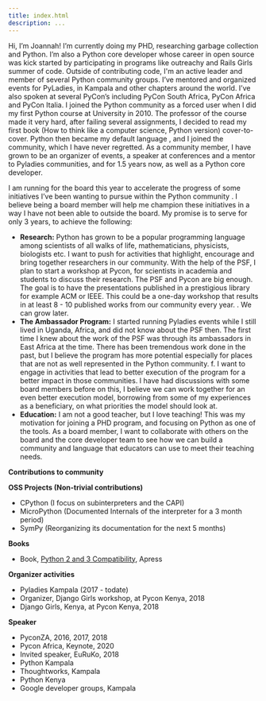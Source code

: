 ```yaml
---
title: index.html
description: ...
---
```


Hi, I’m Joannah! I’m currently doing my PHD, researching garbage collection and Python. I’m also a Python core developer whose career in open source was kick started by participating in programs like outreachy and Rails Girls summer of code. Outside of contributing code, I'm an active leader and member of several Python community groups. I’ve mentored and organized events for PyLadies, in Kampala and other chapters around the world. I’ve also spoken at several PyCon’s including PyCon South Africa, PyCon Africa and PyCon Italia. I joined the Python community as a forced user when I did my first Python course at University in 2010\. The professor of the course made it very hard, after failing several assignments, I decided to read my first book (How to think like a computer science, Python version) cover\-to\-cover. Python then became my default language , and I joined the community, which I have never regretted. As a community member, I have grown to be an organizer of events, a speaker at conferences and a mentor to Pyladies communities, and for 1\.5 years now, as well as a Python core developer.


I am running for the board this year to accelerate the progress of some initiatives I’ve been wanting to pursue within the Python community . I believe being a board member will help me champion these initiatives in a way I have not been able to outside the board. My promise is to serve for only 3 years, to achieve the following:


* **Research:** Python has grown to be a popular programming language among scientists of all walks of life, mathematicians, physicists, biologists etc. I want to push for activities that highlight, encourage and bring together researchers in our community. With the help of the PSF, I plan to start a workshop at Pycon, for scientists in academia and students to discuss their research. The PSF and Pycon are big enough. The goal is to have the presentations published in a prestigious library for example ACM or IEEE. This could be a one\-day workshop that results in at least 8 \- 10 published works from our community every year. . We can grow later.
* **The Ambassador Program:** I started running Pyladies events while I still lived in Uganda, Africa, and did not know about the PSF then. The first time I knew about the work of the PSF was through its ambassadors in East Africa at the time. There has been tremendous work done in the past, but I believe the program has more potential especially for places that are not as well represented in the Python community. f. I want to engage in activities that lead to better execution of the program for a better impact in those communities. I have had discussions with some board members before on this, I believe we can work together for an even better execution model, borrowing from some of my experiences as a beneficiary, on what priorities the model should look at.
* **Education:** I am not a good teacher, but I love teaching! This was my motivation for joining a PHD program, and focusing on Python as one of the tools. As a board member, I want to collaborate with others on the board and the core developer team to see how we can build a community and language that educators can use to meet their teaching needs.


**Contributions to community**


**OSS Projects (Non\-trivial contributions)**


* CPython (I focus on subinterpreters and the CAPI)
* MicroPython (Documented Internals of the interpreter for a 3 month period)
* SymPy (Reorganizing its documentation for the next 5 months)


**Books**


* Book, [Python 2 and 3 Compatibility](https://www.apress.com/gp/book/9781484229545#:~:text=Although%20Python%203%20is%20considered,guides%20you%20through%20the%20process.), Apress


**Organizer activities**


* Pyladies Kampala (2017 \- todate)
* Organizer, Django Girls workshop, at Pycon Kenya, 2018
* Django Girls, Kenya, at Pycon Kenya, 2018


**Speaker**


* PyconZA, 2016, 2017, 2018
* Pycon Africa, Keynote, 2020
* Invited speaker, EuRuKo, 2018
* Python Kampala
* Thoughtworks, Kampala
* Python Kenya
* Google developer groups, Kampala


